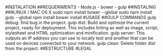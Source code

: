 #INSTALATION
##REQUERIMENTS
	- Node.js
	- bower
	- gulp
##INSTALING
###LINUX / MAC OS X
	sudo npm install bower --global
	sudo npm install gulp  --global
	npm   install
	bower install
#USAGE
##GULP COMMANDS
	gulp debug: find bug in the project.
	gulp dist:  Build and optimize the current project, ready for deployment. This includes linting as well as image, script, stylesheet and HTML optimization and minification. 
	gulp server: This outputs an IP address you can use to locally test and another that can be used on devices connected to your network.
	gulp clean: Delete folder dist from the project.
##ESTRUCTURE
#LEGAL
